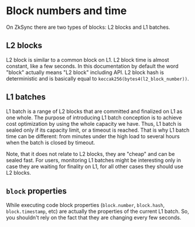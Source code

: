 # Block numbers and time

On ZkSync there are two types of blocks: L2 blocks and L1 batches.

## L2 blocks

L2 block is similar to a common block on L1. L2 block time is almost constant, like a few seconds.
In this documentation by default the word "block" actually means "L2 block" including API.
L2 block hash is deterministic and is basically equal to `keccak256(bytes4(l2_block_number))`.

## L1 batches

L1 batch is a range of L2 blocks that are committed and finalized on L1 as one whole.
The purpose of introducing L1 batch conception is to achieve cost optimization by using the whole capacity we have.
Thus, L1 batch is sealed only if its capacity limit, or a timeout is reached.
That is why L1 batch time can be different: from minutes under the high load to several hours when the batch is closed by timeout.

Note, that it does not relate to L2 blocks, they are "cheap" and can be sealed fast.
For users, monitoring L1 batches might be interesting only in case they are waiting for finality on L1,
for all other cases they should use L2 blocks.

## `block` properties
While executing code block properties (`block.number`, `block.hash`, `block.timestamp`, etc) are actually the properties of the current L1 batch.
So, you shouldn't rely on the fact that they are changing every few seconds.
